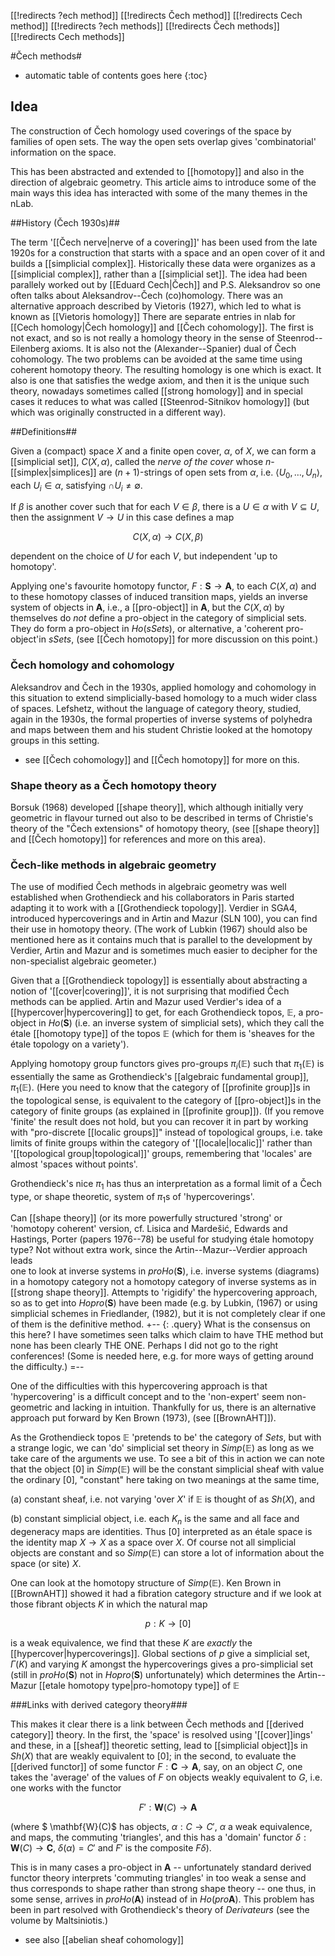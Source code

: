 [[!redirects ?ech method]]
[[!redirects Čech method]]
[[!redirects Cech method]]
[[!redirects ?ech methods]]
[[!redirects Čech methods]]
[[!redirects Cech methods]]

#&#268;ech methods#
* automatic table of contents goes here
{:toc}

## Idea ##

The construction of &#268;ech homology used coverings of the space by families of open sets. The way the open sets overlap gives 'combinatorial' information on the space. 

This has been abstracted and extended to [[homotopy]] and also in the direction of algebraic geometry. This article aims to introduce some of the main ways this idea has interacted with some of the many themes in the nLab.

 
##History (&#268;ech 1930s)##



The term '[[Čech nerve|nerve of a covering]]' has been used from the  late 
1920s for a  construction that starts with a space and an open cover of it and builds a [[simplicial complex]]. 
Historically these data were organizes as a  [[simplicial complex]], rather than a [[simplicial set]]. The idea had been parallely worked out by [[Eduard Cech|Čech]] and P.S. Aleksandrov
so one often talks about Aleksandrov--&#268;ech (co)homology. There was an alternative approach described by Vietoris (1927), which led to what is known as [[Vietoris homology]]  There are separate entries in nlab for [[Cech homology|Čech homology]]
and [[Čech cohomology]]. The first is not exact, and so is  not really
a homology theory in the sense of Steenrod--Eilenberg axioms. It is also not the (Alexander--Spanier) dual of &#268;ech cohomology.  The two problems  can be avoided at the same time using coherent homotopy theory. The resulting homology is one which is exact.  It also is one that satisfies the wedge axiom, and then it is the unique such theory, nowadays sometimes called [[strong homology]] and in special cases it reduces to what was called [[Steenrod-Sitnikov homology]] (but which was originally constructed in a different way).



##Definitions##

Given a (compact) space $X$ and a finite open cover, $\alpha$, of $X$, we can
form a [[simplicial set]], $C(X,\alpha)$, called the *nerve of the cover* whose $n$-[[simplex|simplices]] are $(n + 1)$-strings
of open sets  from $\alpha$, i.e. $\langle U_0, \ldots, U_n\rangle$, each $U_i \in \alpha$,
satisfying $\cap U_i \neq \emptyset$.

If $\beta$ is another cover such that for each $V\in \beta$, there is a $U\in
\alpha$ with $V\subseteq U$, then the assignment $V\to U$ in this case defines 
a map 

$$C(X,\alpha)\to C(X,\beta)$$

dependent on the choice of $U$ for each
$V$, but independent 'up to homotopy'.  

Applying one's favourite homotopy
functor, $F : \mathbf{S}\to \mathbf{A}$, to each $C(X,\alpha)$ and to these homotopy
classes of induced transition maps, yields an inverse  system of objects in
$\mathbf{A}$, i.e.,  a
[[pro-object]]  in $\mathbf{A}$, but the $C(X,\alpha)$ by themselves do _not_ define a pro-object in the category of simplicial sets. They do form a pro-object in $Ho(sSets)$, or alternative, a 'coherent pro-object'in $sSets$, (see [[Čech homotopy]] for more discussion on this point.)


### &#268;ech homology and cohomology ###

Aleksandrov and &#268;ech in the 1930s, applied 
homology and cohomology in this situation to extend simplicially-based
homology to a much wider class of spaces.  Lefshetz, without the language of
category theory, studied, again in the 1930s, the formal properties of inverse 
systems of polyhedra and maps between them and his student Christie looked at the homotopy groups in this setting.  

* see [[Čech cohomology]] and [[Čech homotopy]] for more on this.

### Shape theory as a &#268;ech homotopy theory ###

Borsuk (1968) developed [[shape theory]], which although initially very geometric in flavour turned out also to be described in terms of Christie's
theory of the "&#268;ech extensions" of homotopy theory, (see [[shape theory]] and [[Čech homotopy]] for references and more on this area).


### &#268;ech-like methods in algebraic geometry ###

The use of modified &#268;ech methods in algebraic geometry was well
established when Grothendieck and his collaborators in Paris started adapting
it to work with a [[Grothendieck topology]].  Verdier in SGA4,
introduced hypercoverings and in Artin and Mazur (SLN 100), you can find their use
in homotopy theory.  (The work of Lubkin (1967) should also be
mentioned here as it contains much that is parallel to the development by
Verdier, Artin and Mazur and is sometimes much easier to decipher for the
non-specialist algebraic geometer.)

Given that a [[Grothendieck topology]] is essentially about abstracting a notion
of '[[cover|covering]]', it is not surprising that 
modified &#268;ech methods can be applied. Artin and Mazur 
used Verdier's idea of a [[hypercover|hypercovering]] to get, for each Grothendieck topos,
$\mathbb{E}$, a pro-object in $Ho(\mathbf{S})$ (i.e. an inverse system of
simplicial sets), which they call the &#233;tale [[homotopy type]] of the topos
$\mathbb{E}$ (which for them is 'sheaves for the &#233;tale topology on a
variety').  

Applying homotopy group functors gives pro-groups $\pi_i(\mathbb{E})$ 
such that $\pi_1(\mathbb{E})$ is essentially the same as Grothendieck's [[algebraic fundamental group]],
$\pi_1(\mathbb{E})$.  (Here you need to know that the category of [[profinite
group]]s in the topological sense, is equivalent to the category of [[pro-object]]s in the category of
finite groups (as explained in [[profinite group]]).  (If you remove
'finite' the result does not hold, but you can recover it in part by
working with "pro-discrete [[localic groups]]" instead of topological groups,
i.e. take limits of finite groups within the category of '[[locale|localic]]' rather than 
'[[topological group|topological]]' groups, remembering that 'locales' are almost 'spaces without
points'.

Grothendieck's nice $\pi_1$ has thus an interpretation as a formal limit of a &#268;ech
type, or shape theoretic, system of $\pi_1$s of 'hypercoverings'.  

Can [[shape
theory]] (or its more powerfully structured 'strong' or 'homotopy coherent' version,
cf. Lisica and Marde&#353;i&#263;, Edwards and Hastings, Porter
(papers 1976--78) be useful for studying &#233;tale homotopy
type?  Not without extra work, since the Artin--Mazur--Verdier approach leads  
one  to look at inverse systems in $proHo(\mathbf{S})$, i.e. inverse systems
(diagrams) in a homotopy category not a homotopy category of inverse systems
as in [[strong shape theory]].  Attempts to 'rigidify' the hypercovering approach,
so as to get into $Hopro(\mathbf{S})$ have been made (e.g. by Lubkin, (1967)
or using simplicial schemes in Friedlander, (1982),
but it is not completely clear if one of them is 
the definitive method.
+-- {: .query}
What is the consensus on this here?  I have sometimes seen talks which claim to have THE method but none has been clearly THE ONE. Perhaps I did not go to the right conferences! (Some is needed here, e.g. for more ways of getting around the difficulty.)
=--

One of the difficulties with this hypercovering approach is that 
'hypercovering' is a difficult concept and to the 'non-expert' seem
non-geometric and lacking in intuition.  Thankfully for us, there is an
alternative approach put forward by Ken Brown (1973), (see [[BrownAHT]]).

As the Grothendieck topos $\mathbb{E}$ 'pretends to be' the category of
$Sets$, but with a strange logic, we can 'do' simplicial set theory in
$Simp(\mathbb{E})$ as long as we take care of the arguments we use.  To see a
bit of this in action we can note that the object $[0]$ in $Simp(\mathbb{E})$
will be the constant simplicial sheaf with value the ordinary $[0]$,
"constant" here taking on two meanings at the same time, 

(a) constant sheaf, i.e. not varying 'over $X$' if $\mathbb{E}$ is thought of as $Sh(X)$, and 

(b)
constant simplicial object, i.e. each $K_n$ is the same and all face and
degeneracy maps are identities.  Thus $[0]$ interpreted as an &#233;tale space
is the identity map $X\to X$ as a space over $X$.  Of course not all
simplicial objects are constant and so $Simp(\mathbb{E})$ can store a lot of
information about the space (or site) $X$. 

One can look at the homotopy
structure of $Simp(\mathbb{E})$.  Ken Brown in [[BrownAHT]] showed it had a
fibration category structure and if we look at
those fibrant objects $K$ in which the natural map 

$$p : K \to [0]$$

 is a weak 
equivalence, we find that these $K$ are _exactly_ the [[hypercover|hypercoverings]].  Global
sections of $p$ give a simplicial set, $\Gamma(K)$ and varying $K$ amongst the 
hypercoverings gives a pro-simplicial set (still in $proHo(\mathbf{S})$ not in
$Hopro(\mathbf{S})$ unfortunately) which determines the Artin--Mazur
[[etale homotopy type|pro-homotopy type]] of $\mathbb{E}$


###Links with derived category theory###

This makes it clear there is a link between &#268;ech methods and [[derived category]]
theory.  In the first, the 'space' is resolved using '[[cover]]ings'
and these, in a [[sheaf]] theoretic setting, lead to [[simplicial object]]s in $Sh(X)$
that are weakly equivalent to $[0]$; in the second, to evaluate the 
[[derived functor]] of some functor $F : \mathbf{C} \to \mathbf{A}$, say, on an object $C$,
one takes the 'average' of the values of $F$ on objects weakly equivalent to
$G$, i.e. one works with the functor 

$$F' : \mathbf{W}(C) \to \mathbf{A}$$

(where $ \mathbf{W}(C)$ has objects, $\alpha : C \to C'$, $\alpha$ a
weak equivalence, and maps, the commuting 'triangles', and this has a 'domain' 
functor $\delta :\mathbf{W}(C) \to \mathbf{C}$, $\delta(\alpha) = C'$
and $F'$ is the composite $F\delta$). 

This is in many cases a pro-object 
in $\mathbf{A}$ -- unfortunately standard derived functor theory interprets
'commuting triangles' in too weak a sense and thus corresponds to shape rather 
than strong shape theory -- one thus, in some sense, arrives in $pro
Ho(\mathbf{A})$ instead of in $Ho(pro \mathbf{A})$.  This problem has been in part resolved with Grothendieck's theory of _Derivateurs_ (see the volume by Maltsiniotis.)

* see also [[abelian sheaf cohomology]]
